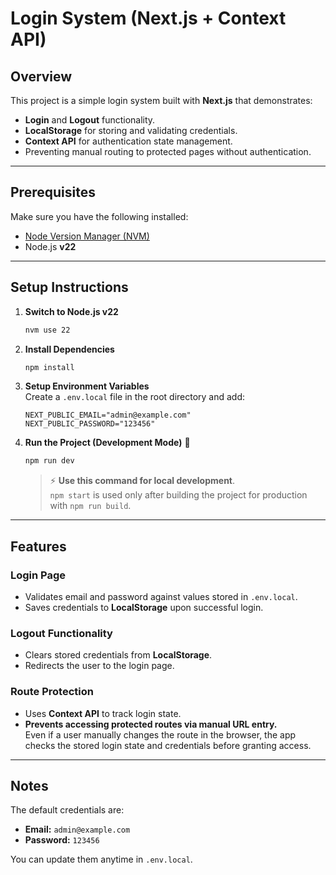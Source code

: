 # Login System (Next.js + Context API)

## Overview
This project is a simple login system built with **Next.js** that demonstrates:
- **Login** and **Logout** functionality.
- **LocalStorage** for storing and validating credentials.
- **Context API** for authentication state management.
- Preventing manual routing to protected pages without authentication.

---

## Prerequisites
Make sure you have the following installed:
- [Node Version Manager (NVM)](https://github.com/nvm-sh/nvm)
- Node.js **v22**

---

## Setup Instructions

1. **Switch to Node.js v22**
   ```bash
   nvm use 22
   ```

2. **Install Dependencies**
   ```bash
   npm install
   ```

3. **Setup Environment Variables**  
   Create a `.env.local` file in the root directory and add:
   ```env
   NEXT_PUBLIC_EMAIL="admin@example.com"
   NEXT_PUBLIC_PASSWORD="123456"
   ```

4. **Run the Project (Development Mode)** 🚀  
   ```bash
   npm run dev
   ```
   > ⚡ **Use this command for local development**.  
   > `npm start` is used only after building the project for production with `npm run build`.

---

## Features

### Login Page
- Validates email and password against values stored in `.env.local`.
- Saves credentials to **LocalStorage** upon successful login.

### Logout Functionality
- Clears stored credentials from **LocalStorage**.
- Redirects the user to the login page.

### Route Protection
- Uses **Context API** to track login state.
- **Prevents accessing protected routes via manual URL entry.**  
  Even if a user manually changes the route in the browser, the app checks the stored login state and credentials before granting access.

---

## Notes
The default credentials are:
- **Email:** `admin@example.com`
- **Password:** `123456`

You can update them anytime in `.env.local`.
